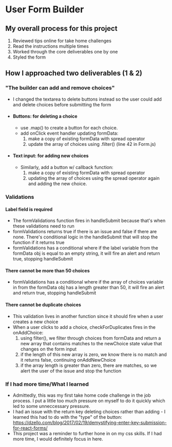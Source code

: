 # User Form Builder 

## My overall process for this project
1. Reviewed tips online for take home challenges
2. Read the instructions multiple times
3. Worked through the core deliverables one by one
4. Styled the form

## <b>How I approached two deliverables (1 & 2)</b>
### <b>"The builder can add and remove choices"</b>

- I changed the textarea to delete buttons instead so the user could add and delete choices before submitting the form
- #### Buttons: for deleting a choice
    - use .map() to create a button for each choice. 
    - add onClick event handler updating formData:
        1. make a copy of existing formData with spread operator
        2. update the array of choices using .filter() (line 42 in Form.js)
- #### Text input: for adding new choices
    - Similarly, add a button w/ callback function: 
        1. make a copy of existing formData with spread operator
        2. updating the array of choices using the spread operator again and adding the new choice.

### <b>Validations</b>

#### Label field is required 
- The formValidations function fires in handleSubmit because that's when these validations need to run
- formValidations returns true if there is an issue and false if there are none. There's conditional logic in the handleSubmit that will stop the function if it returns true
- formValidations has a conditional where if the label variable from the formData obj is equal to an empty string, it will fire an alert and return true, stopping handleSubmit

#### There cannot be more than 50 choices 
- formValidations has a conditional where if the array of choices variable in from the formData obj has a length greater than 50, it will fire an alert and return true, stopping handleSubmit

#### There cannot be duplicate choices
- This validation lives in another function since it should fire when a user creates a new choice
- When a user clicks to add a choice, checkForDuplicates fires in the onAddChoice: 
    1. using filter(), we filter through choices from formData and return a new array that contains matches to the newChoice state value that changes on the form input
    2. if the length of this new array is zero, we know there is no match and it returns false, continuing onAddNewChoice
    3. if the array length is greater than zero, there are matches, so we alert the user of the issue and stop the function

### <b>If I had more time/What I learned</b>

- Admittedly, this was my first take home code challenge in the job process. I put a little too much pressure on myself to do it quickly which led to some unneccessary pressure.
- I had an issue with the return key deleting choices rather than adding - I learned this had to do with the "type" of the button: https://dzello.com/blog/2017/02/19/demystifying-enter-key-submission-for-react-forms/
- This project was a reminder to further hone in on my css skills. If I had more time, I would definitely focus in here.


